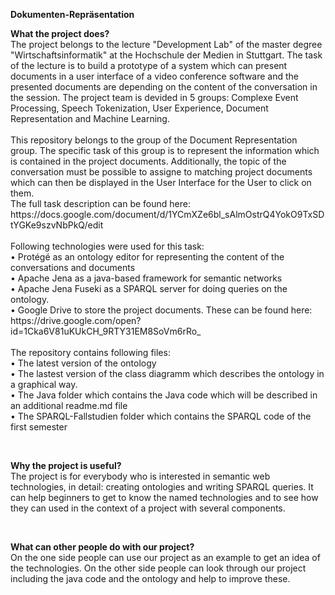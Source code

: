 <p><strong>Dokumenten-Repräsentation</strong><br/>

<p><strong>What the project does?</strong><br />The project belongs to the lecture "Development Lab" of the master degree "Wirtschaftsinformatik" at the Hochschule der Medien in Stuttgart. The task of the lecture is to build a prototype of a system which can present documents in a user interface of a video conference software and the presented documents are depending on the content of the conversation in the session. The project team is devided in 5 groups: Complexe Event Processing, Speech Tokenization, User Experience, Document Representation and Machine Learning.<br /><br />This repository belongs to the group of the Document Representation group. The specific task of this group is to represent the information which is contained in the project documents. Additionally, the topic of the conversation must be possible to assigne to matching project documents which can then be displayed in the User Interface for the User to click on them.<br />The full task description can be found here: https://docs.google.com/document/d/1YCmXZe6bl_sAlmOstrQ4YokO9TxSDtYGKe9szvNbPkQ/edit<br /><br />Following technologies were used for this task:<br />• Protégé as an ontology editor for representing the content of the conversations and documents<br />• Apache Jena as a java-based framework for semantic networks<br />• Apache Jena Fuseki as a SPARQL server for doing queries on the ontology.<br />• Google Drive to store the project documents. These can be found here: https://drive.google.com/open?id=1Cka6V81uKUkCH_9RTY31EM8SoVm6rRo_ <br /><br />The repository contains following files:<br />• The latest version of the ontology<br />• The lastest version of the class diagramm which describes the ontology in a graphical way.<br />• The Java folder which contains the Java code which will be described in an additional readme.md file<br />• The SPARQL-Fallstudien folder which contains the SPARQL code of the first semester</p>
<p>&nbsp;</p>
<p><strong>Why the project is useful?</strong><br />The project is for everybody who is interested in semantic web technologies, in detail: creating ontologies and writing SPARQL queries. It can help beginners to get to know the named technologies and to see how they can used in the context of a project with several components.</p>
<p>&nbsp;</p>
<p><strong>What can other people do with our project?</strong><br />On the one side people can use our project as an example to get an idea of the technologies. On the other side people can look through our project including the java code and the ontology and help to improve these.</p>

